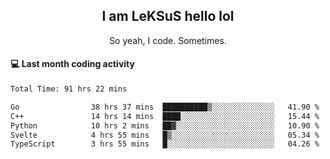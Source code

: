 <h2 align="center">I am LeKSuS hello lol</h2>
<p align="center">So yeah, I code. Sometimes.</p>

#### :computer: Last month coding activity
<!--START_SECTION:waka-->

```txt
Total Time: 91 hrs 22 mins

Go                38 hrs 37 mins  ██████████▒░░░░░░░░░░░░░░   41.90 %
C++               14 hrs 14 mins  ████░░░░░░░░░░░░░░░░░░░░░   15.44 %
Python            10 hrs 2 mins   ██▓░░░░░░░░░░░░░░░░░░░░░░   10.90 %
Svelte            4 hrs 55 mins   █▒░░░░░░░░░░░░░░░░░░░░░░░   05.34 %
TypeScript        3 hrs 55 mins   █░░░░░░░░░░░░░░░░░░░░░░░░   04.26 %
```

<!--END_SECTION:waka-->
